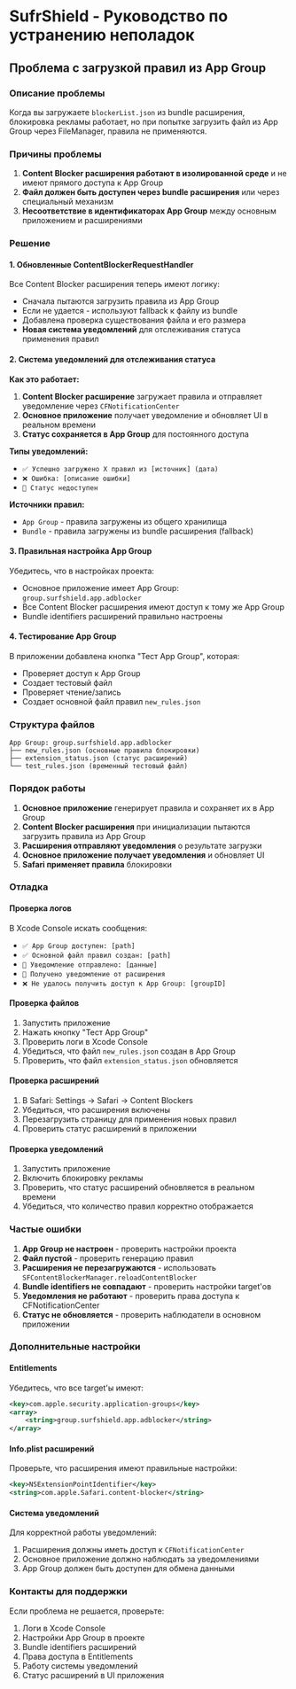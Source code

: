 # SufrShield - Руководство по устранению неполадок

## Проблема с загрузкой правил из App Group

### Описание проблемы
Когда вы загружаете `blockerList.json` из bundle расширения, блокировка рекламы работает, но при попытке загрузить файл из App Group через FileManager, правила не применяются.

### Причины проблемы

1. **Content Blocker расширения работают в изолированной среде** и не имеют прямого доступа к App Group
2. **Файл должен быть доступен через bundle расширения** или через специальный механизм
3. **Несоответствие в идентификаторах App Group** между основным приложением и расширениями

### Решение

#### 1. Обновленные ContentBlockerRequestHandler

Все Content Blocker расширения теперь имеют логику:
- Сначала пытаются загрузить правила из App Group
- Если не удается - используют fallback к файлу из bundle
- Добавлена проверка существования файла и его размера
- **Новая система уведомлений** для отслеживания статуса применения правил

#### 2. Система уведомлений для отслеживания статуса

**Как это работает:**
1. **Content Blocker расширение** загружает правила и отправляет уведомление через `CFNotificationCenter`
2. **Основное приложение** получает уведомление и обновляет UI в реальном времени
3. **Статус сохраняется в App Group** для постоянного доступа

**Типы уведомлений:**
- `✅ Успешно загружено X правил из [источник] (дата)`
- `❌ Ошибка: [описание ошибки]`
- `📄 Статус недоступен`

**Источники правил:**
- `App Group` - правила загружены из общего хранилища
- `Bundle` - правила загружены из bundle расширения (fallback)

#### 3. Правильная настройка App Group

Убедитесь, что в настройках проекта:
- Основное приложение имеет App Group: `group.surfshield.app.adblocker`
- Все Content Blocker расширения имеют доступ к тому же App Group
- Bundle identifiers расширений правильно настроены

#### 4. Тестирование App Group

В приложении добавлена кнопка "Тест App Group", которая:
- Проверяет доступ к App Group
- Создает тестовый файл
- Проверяет чтение/запись
- Создает основной файл правил `new_rules.json`

### Структура файлов

```
App Group: group.surfshield.app.adblocker
├── new_rules.json (основные правила блокировки)
├── extension_status.json (статус расширений)
└── test_rules.json (временный тестовый файл)
```

### Порядок работы

1. **Основное приложение** генерирует правила и сохраняет их в App Group
2. **Content Blocker расширения** при инициализации пытаются загрузить правила из App Group
3. **Расширения отправляют уведомления** о результате загрузки
4. **Основное приложение получает уведомления** и обновляет UI
5. **Safari применяет правила** блокировки

### Отладка

#### Проверка логов
В Xcode Console искать сообщения:
- `✅ App Group доступен: [path]`
- `✅ Основной файл правил создан: [path]`
- `📱 Уведомление отправлено: [данные]`
- `📱 Получено уведомление от расширения`
- `❌ Не удалось получить доступ к App Group: [groupID]`

#### Проверка файлов
1. Запустить приложение
2. Нажать кнопку "Тест App Group"
3. Проверить логи в Xcode Console
4. Убедиться, что файл `new_rules.json` создан в App Group
5. Проверить, что файл `extension_status.json` обновляется

#### Проверка расширений
1. В Safari: Settings → Safari → Content Blockers
2. Убедиться, что расширения включены
3. Перезагрузить страницу для применения новых правил
4. Проверить статус расширений в приложении

#### Проверка уведомлений
1. Запустить приложение
2. Включить блокировку рекламы
3. Проверить, что статус расширений обновляется в реальном времени
4. Убедиться, что количество правил корректно отображается

### Частые ошибки

1. **App Group не настроен** - проверить настройки проекта
2. **Файл пустой** - проверить генерацию правил
3. **Расширения не перезагружаются** - использовать `SFContentBlockerManager.reloadContentBlocker`
4. **Bundle identifiers не совпадают** - проверить настройки target'ов
5. **Уведомления не работают** - проверить права доступа к CFNotificationCenter
6. **Статус не обновляется** - проверить наблюдатели в основном приложении

### Дополнительные настройки

#### Entitlements
Убедитесь, что все target'ы имеют:
```xml
<key>com.apple.security.application-groups</key>
<array>
    <string>group.surfshield.app.adblocker</string>
</array>
```

#### Info.plist расширений
Проверьте, что расширения имеют правильные настройки:
```xml
<key>NSExtensionPointIdentifier</key>
<string>com.apple.Safari.content-blocker</string>
```

#### Система уведомлений
Для корректной работы уведомлений:
1. Расширения должны иметь доступ к `CFNotificationCenter`
2. Основное приложение должно наблюдать за уведомлениями
3. App Group должен быть доступен для обмена данными

### Контакты для поддержки

Если проблема не решается, проверьте:
1. Логи в Xcode Console
2. Настройки App Group в проекте
3. Bundle identifiers расширений
4. Права доступа в Entitlements
5. Работу системы уведомлений
6. Статус расширений в UI приложения
